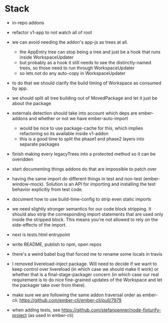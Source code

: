 # Stack
 - in-repo addons
 - refactor v1-app to not watch all of root
 - we can avoid needing the addon's app-js as trees at all.
    - the AppEntry tree can stop being a tree and just be a hook that runs inside WorkspaceUpdater
    - but probably as a hook it still needs to see the distinctly-named trees, so those need to run through WorkspaceUpdater
    - so lets not do any auto-copy in WorkspaceUpdater
 - to do that we should clarify the build timing of Workspace as consumed by app.
 - we should split all tree building out of MovedPackage and let it just be about the package
 - externals detection should take into account which deps are ember-addons and whether or not we have ember-auto-import
    - would be nice to use package-cache for this, which implies refactoring so its available inside v1-addon
    - this is a good time to split the phase1 and phase2 layers into separate packages
 - finish making every legacyTrees into a protected method so it can be overidden
 - start documenting things addons do that are impossible to patch over
  - having the same import do different things in test and non-test
    (ember-window-mock). Solution is an API for importing and installing the
    test behavior explicitly from test code.
 - document how to use build-time-config to strip even static imports
  - we need slightly stronger semantics for our code block stripping. It should also strip the corresponding import statements that are used only inside the stripped block. This means you're not allowed to rely on the side-effects of the import.

 - next is tests.html entrypoint
 - write README, publish to npm, open repos
 - there's a weird babel bug that forced me to rename some locals in travis
 - I removed livereload-inject package. Will need to decide if we want to keep control over livereload (in which case we should make it work) or whether that is a final-stage-packager concern (in which case our real requirement is to do nice fine-grained updates of the Workspace and let the packager take over from there).
 - make sure we are following the same addon traversal order as ember-cli: https://github.com/ember-cli/ember-cli/pull/7979
 - when adding tests, see https://github.com/stefanpenner/node-fixturify-project (as used in ember-cli)


